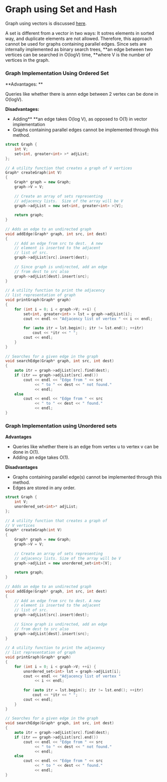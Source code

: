 # Graph using Set and Hash

Graph using vectors is discussed [here](graph-using-vectors.md).

A set is different from a vector in two ways: It sotres elements in sorted way, and duplicate elements are not allowed. Therefore, this approach cannot be used for graphs containing parallel edges. Since sets are internally implemented as binary search trees, **an edge between two vertices can be searched in O(logV) time, **where V is the number of vertices in the graph.

### Graph Implementation Using Ordered Set

**Advantages: **

Queries like whether there is annn edge between 2 vertex can be done in O(logV).

**Disadvantages:** 

* Adding** **an edge takes O(log V), as opposed to O(1) in vector implementation
* Graphs containing parallel edges cannot be implemented through this method.

```cpp
struct Graph {
    int V;
    set<int, greater<int> >* adjList;
};
 
// A utility function that creates a graph of V vertices
Graph* createGraph(int V)
{
    Graph* graph = new Graph;
    graph->V = V;
 
    // Create an array of sets representing
    // adjacency lists.  Size of the array will be V
    graph->adjList = new set<int, greater<int> >[V];
 
    return graph;
}
 
// Adds an edge to an undirected graph
void addEdge(Graph* graph, int src, int dest)
{
    // Add an edge from src to dest.  A new
    // element is inserted to the adjacent
    // list of src.
    graph->adjList[src].insert(dest);
 
    // Since graph is undirected, add an edge
    // from dest to src also
    graph->adjList[dest].insert(src);
}
 
// A utility function to print the adjacency
// list representation of graph
void printGraph(Graph* graph)
{
    for (int i = 0; i < graph->V; ++i) {
        set<int, greater<int> > lst = graph->adjList[i];
        cout << endl << "Adjacency list of vertex " << i << endl;
 
        for (auto itr = lst.begin(); itr != lst.end(); ++itr)
            cout << *itr << " ";
        cout << endl;
    }
}
 
// Searches for a given edge in the graph
void searchEdge(Graph* graph, int src, int dest)
{
    auto itr = graph->adjList[src].find(dest);
    if (itr == graph->adjList[src].end())
        cout << endl << "Edge from " << src
             << " to " << dest << " not found."
             << endl;
    else
        cout << endl << "Edge from " << src
             << " to " << dest << " found."
             << endl;
}
```

### Graph Implementation using Unordered sets

**Advantages**

* Queries like whether there is an edge from vertex u to vertex v can be done in O(1).
* Adding an edge takes O(1).

**Disadvantages**

* Graphs containing parallel edge(s) cannot be implemented through this method.
* Edges are stored in any order.

```cpp
struct Graph {
    int V;
    unordered_set<int>* adjList;
};
 
// A utility function that creates a graph of
// V vertices
Graph* createGraph(int V)
{
    Graph* graph = new Graph;
    graph->V = V;
 
    // Create an array of sets representing
    // adjacency lists. Size of the array will be V
    graph->adjList = new unordered_set<int>[V];
 
    return graph;
}
 
// Adds an edge to an undirected graph
void addEdge(Graph* graph, int src, int dest)
{
    // Add an edge from src to dest. A new
    // element is inserted to the adjacent
    // list of src.
    graph->adjList[src].insert(dest);
 
    // Since graph is undirected, add an edge
    // from dest to src also
    graph->adjList[dest].insert(src);
}
 
// A utility function to print the adjacency
// list representation of graph
void printGraph(Graph* graph)
{
    for (int i = 0; i < graph->V; ++i) {
        unordered_set<int> lst = graph->adjList[i];
        cout << endl << "Adjacency list of vertex "
             << i << endl;
 
        for (auto itr = lst.begin(); itr != lst.end(); ++itr)
            cout << *itr << " ";
        cout << endl;
    }
}
 
// Searches for a given edge in the graph
void searchEdge(Graph* graph, int src, int dest)
{
    auto itr = graph->adjList[src].find(dest);
    if (itr == graph->adjList[src].end())
        cout << endl << "Edge from " << src
             << " to " << dest << " not found."
             << endl;
    else
        cout << endl << "Edge from " << src
             << " to " << dest << " found."
             << endl;
}
```
